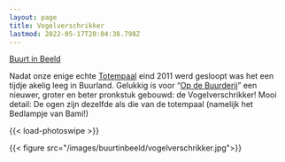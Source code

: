```yaml
---
layout: page
title: Vogelverschrikker
lastmod: 2022-05-17T20:04:38.798Z
---
```

[Buurt in Beeld](/buurtinbeeld/)  

Nadat onze enige echte [Totempaal](/buurtinbeeld/totempaal/) eind 2011 werd gesloopt was het een tijdje akelig leeg in Buurland. Gelukkig is voor “[Op de Buurderij](/zwemfest/2013)” een nieuwer, groter en beter pronkstuk gebouwd: de Vogelverschrikker! Mooi detail: De ogen zijn dezelfde als die van de totempaal (namelijk het Bedlampje van Bami!)


{{< load-photoswipe >}}

{{< figure src="/images/buurtinbeeld/vogelverschrikker.jpg">}}